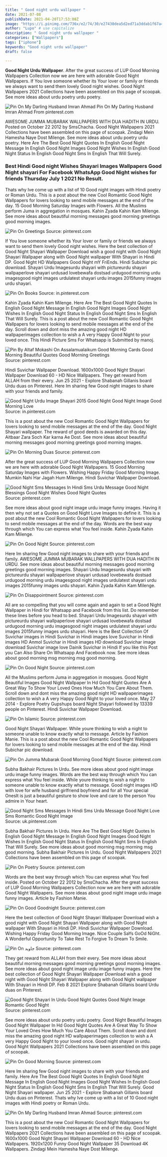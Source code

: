```yaml
---
title: " Good night urdu wallpaper "
date: 2021-07-08
publishDate: 2021-04-20T17:53:08Z
image: "https://i.pinimg.com/736x/e2/74/30/e27430dea5d2ed71a3ddab1f67a48384.jpg"
author: "Lupo" # use capitalize
description: " Good night urdu wallpaper "
categories: ["Wallpapers"]
tags: ["iphone"]
keywords: "Good night urdu wallpaper"
draft: false

---
```



**Good Night Urdu Wallpaper**. After the great success of LUP Good Morning Wallpapers Collection now we are here with adorable Good Night Wallpapers. If You love someone whether its Your lover or family or friends we always want to send them lovely Good night wishes. Good Night Wallpapers 2021 Collections have been assembled on this page of scoopak. See more ideas about urdu poetry urdu poetry.

![Pin On My Darling Husband Imran Ahmad](https://i.pinimg.com/736x/e2/74/30/e27430dea5d2ed71a3ddab1f67a48384.jpg "Pin On My Darling Husband Imran Ahmad")
Pin On My Darling Husband Imran Ahmad From pinterest.com


AWESOME JUMMA MUBARAK WALLPAPERS WITH DUA HADITH IN URDU. Posted on October 22 2012 by SmsChacha. Good Night Wallpapers 2021 Collections have been assembled on this page of scoopak. Zindagi Mein Hamesha Naye Dost Milenge. See more ideas about urdu poetry urdu poetry. Here Are The Best Good Night Quotes In English Good Night Message In English Good Night Images Good Night Wishes In English Good Night Status In English Good Night Sms In English That Will Surely.

### Best Hindi Good night Wishes Shayari Images Wallpapers Good Night shayari For Facebook WhatsApp Good Night wishes for friends Thursday July 1 2021 No Result.

Thats why Ive come up with a list of 10 Good night images with Hindi poetry or Roman Urdu. This is a post about the new Cool Romantic Good Night Wallpapers for lovers looking to send mobile messages at the end of the day. 15 Good Morning Saturday Images with Flowers. All the Muslims perform Juma in aggregation in mosques. Kahin Zyada Kahin Kam Milenge. See more ideas about beautiful morning messages good morning greetings good morning images.


![Pin On Greetings](https://i.pinimg.com/originals/96/84/64/968464501051b646594e41ed1618ddb1.jpg "Pin On Greetings")
Source: pinterest.com

If You love someone whether its Your lover or family or friends we always want to send them lovely Good night wishes. Here the best collection of Good Night Shayari Wallpaper Download wish a good night with Good Night Shayari Wallpaper along with Good Night wallpaper With Shayari in Hindi DP. Good Night HD Wallpapers Good Night mY FriEnds. Hindi Subichar pic download. Shayari Urdu Imagesurdu shayari with pictureurdu shayari wallpaperlove shayari urdusad lovebewafa dostsad urdugood morning urdu imagesgood night images urdulatest shayari urdu images 2015funny images urdu shayari.

![Pin On Books](https://i.pinimg.com/originals/a9/c1/f0/a9c1f043657b5a931223f76d106f491a.jpg "Pin On Books")
Source: in.pinterest.com

Kahin Zyada Kahin Kam Milenge. Here Are The Best Good Night Quotes In English Good Night Message In English Good Night Images Good Night Wishes In English Good Night Status In English Good Night Sms In English That Will Surely. This is a post about the new Cool Romantic Good Night Wallpapers for lovers looking to send mobile messages at the end of the day. Scroll down and dont miss the amazing good night HD wallpaperimages collection to wish a A very Happy Good Night to your loved once. This Hindi Picture Sms For Whatsapp is Submitted by manoj.

![Pin By Altaf Mokashi On Assalamualaikum Good Morning Cards Good Morning Beautiful Quotes Good Morning Greetings](https://i.pinimg.com/originals/57/44/c6/5744c60eb8267b1172fa4c2a90ee9202.jpg "Pin By Altaf Mokashi On Assalamualaikum Good Morning Cards Good Morning Beautiful Quotes Good Morning Greetings")
Source: pinterest.com

Hindi Suvichar Wallpaper Download. 1600x1000 Good Night Shayari Wallpaper Download 60 - HD Nice Wallpapers. They get reward from ALLAH from their every. Jun 25 2021 - Explore Shabanah Gillanis board Urdu duas on Pinterest. Here Im sharing few Good night images to share with your friends and family.

![Good Night Urdu Image Shayari 2015 Good Night Good Night Image Good Morning Love](https://i.pinimg.com/originals/f0/d0/78/f0d078499fad6292107b25938ebdcb3e.jpg "Good Night Urdu Image Shayari 2015 Good Night Good Night Image Good Morning Love")
Source: in.pinterest.com

This is a post about the new Cool Romantic Good Night Wallpapers for lovers looking to send mobile messages at the end of the day. Good Night Shayari wallpaper. The reward of good deeds is awarded on this day. Aitbaar Zara Soch Kar karna Ae Dost. See more ideas about beautiful morning messages good morning greetings good morning images.

![Pin On Morning Duas](https://i.pinimg.com/originals/45/2e/65/452e6588c50dc93ece83716113e7ad16.jpg "Pin On Morning Duas")
Source: pinterest.com

After the great success of LUP Good Morning Wallpapers Collection now we are here with adorable Good Night Wallpapers. 15 Good Morning Saturday Images with Flowers. Wishing Happy Friday Good Morning Image. Mumkin Nahi Har Jagah Hum Milenge. Hindi Suvichar Wallpaper Download.

![Good Night Sms Messages In Hindi Sms Urdu Message Good Night Blessings Good Night Wishes Good Night Quotes](https://i.pinimg.com/originals/a6/9f/02/a69f02477ed97f40319ab0c1534a768c.jpg "Good Night Sms Messages In Hindi Sms Urdu Message Good Night Blessings Good Night Wishes Good Night Quotes")
Source: pinterest.com

See more ideas about good night image urdu image funny images. Having it then why not set a Quotes on Good Night Love Images to define it. This is a post about the new Cool Romantic Good Night Wallpapers for lovers looking to send mobile messages at the end of the day. Words are the best way through which You can express what You feel inside. Kahin Zyada Kahin Kam Milenge.

![Pin On Good Night](https://i.pinimg.com/originals/35/7f/6b/357f6b9b0fdc3e0813a3d8c504c73123.jpg "Pin On Good Night")
Source: pinterest.com

Here Im sharing few Good night images to share with your friends and family. AWESOME JUMMA MUBARAK WALLPAPERS WITH DUA HADITH IN URDU. See more ideas about beautiful morning messages good morning greetings good morning images. Shayari Urdu Imagesurdu shayari with pictureurdu shayari wallpaperlove shayari urdusad lovebewafa dostsad urdugood morning urdu imagesgood night images urdulatest shayari urdu images 2015funny images urdu shayari. Kahin Zyada Kahin Kam Milenge.

![Pin On Disappointment](https://i.pinimg.com/474x/24/61/79/246179bcf398fab06edd2bcf6777172a.jpg "Pin On Disappointment")
Source: pinterest.com

All are so compelling that you will come again and again to set a Good Night Wallpaper in Hindi for Whatsapp and Facebook from this list. Do remember these lines before you head to bed. Shayari Urdu Imagesurdu shayari with pictureurdu shayari wallpaperlove shayari urdusad lovebewafa dostsad urdugood morning urdu imagesgood night images urdulatest shayari urdu images 2015funny images urdu shayari. Here is the Best Collection Of Suvichar images in Hindi Suvichar in Hindi images love Suvichar in Hindi images HD Anmol Suvichar in Hindi images HD download Suvichar image download Suvichar image love Dainik Suvichar in Hindi If you like this Post you Can Also Share On Whatsapp And Facebook now. See more ideas about good morning msg morning msg good morning.

![Pin On Good Night](https://i.pinimg.com/originals/5d/1e/ad/5d1eadbccb767941221cfd77d347ec33.jpg "Pin On Good Night")
Source: pinterest.com

All the Muslims perform Juma in aggregation in mosques. Good Night Beautiful Images Good Night Wallpaper In Hd Good Night Quotes Are A Great Way To Show Your Loved Ones How Much You Care About Them. Scroll down and dont miss the amazing good night HD wallpaperimages collection to wish a A very Happy Good Night to your loved once. May 27 2014 - Explore Poetry Gupshups board Night Shayari followed by 13339 people on Pinterest. Hindi Suvichar Wallpaper Download.

![Pin On Islamic](https://i.pinimg.com/originals/1f/84/6a/1f846a96bbe4353d8072bcfef64efeef.jpg "Pin On Islamic")
Source: pinterest.com

Good Night Shayari Wallpaper. While youre thinking to wish a night to someone unable to know exactly what to message. Article by Fashion Manie. This is a post about the new Cool Romantic Good Night Wallpapers for lovers looking to send mobile messages at the end of the day. Hindi Subichar pic download.

![Pin On Jumma Mubarak Good Morning Good Night](https://i.pinimg.com/736x/e8/c1/cd/e8c1cddd5e3199a06da73bb49eeb7935.jpg "Pin On Jumma Mubarak Good Morning Good Night")
Source: pinterest.com

Subha Bakhair Pictures In Urdu. See more ideas about good night image urdu image funny images. Words are the best way through which You can express what You feel inside. While youre thinking to wish a night to someone unable to know exactly what to message. Good night images HD with love for wife husband girlfriend boyfriend and for all Your special OnesIt is just a beautiful gesture to show love and care to the person You admire in Your heart.

![Good Night Sms Messages In Hindi Sms Urdu Message Good Night Love Sms Romantic Good Night Image](https://i.pinimg.com/originals/2a/c3/56/2ac356fa8840fda45922fde48ca6f52b.jpg "Good Night Sms Messages In Hindi Sms Urdu Message Good Night Love Sms Romantic Good Night Image")
Source: uk.pinterest.com

Subha Bakhair Pictures In Urdu. Here Are The Best Good Night Quotes In English Good Night Message In English Good Night Images Good Night Wishes In English Good Night Status In English Good Night Sms In English That Will Surely. See more ideas about good morning msg morning msg good morning. Subha Bakhair Pictures In Urdu. Good Night Wallpapers 2021 Collections have been assembled on this page of scoopak.

![Pin On Poetry](https://i.pinimg.com/originals/45/bf/0e/45bf0ef1f6de92cbf39edbc237a54d2e.jpg "Pin On Poetry")
Source: pinterest.com

Words are the best way through which You can express what You feel inside. Posted on October 22 2012 by SmsChacha. After the great success of LUP Good Morning Wallpapers Collection now we are here with adorable Good Night Wallpapers. See more ideas about good night image urdu image funny images. Article by Fashion Manie.

![Pin On Good Goodnight](https://i.pinimg.com/736x/18/a8/41/18a841e1ff6ab95e1cf3c4c62548731e.jpg "Pin On Good Goodnight")
Source: pinterest.com

Here the best collection of Good Night Shayari Wallpaper Download wish a good night with Good Night Shayari Wallpaper along with Good Night wallpaper With Shayari in Hindi DP. Hindi Suvichar Wallpaper Download. Wishing Happy Friday Good Morning Image. Nice Couple SaYs GoOd NiGht. A Wonderful Opportunity To Take Rest To Forgive To Dream To Smile.

![Pin On جاويد](https://i.pinimg.com/originals/76/5e/9f/765e9f2b0dd49e2e6d2cf12221f3098b.jpg "Pin On جاويد")
Source: pinterest.com

They get reward from ALLAH from their every. See more ideas about beautiful morning messages good morning greetings good morning images. See more ideas about good night image urdu image funny images. Here the best collection of Good Night Shayari Wallpaper Download wish a good night with Good Night Shayari Wallpaper along with Good Night wallpaper With Shayari in Hindi DP. Feb 8 2021 Explore Shabanah Gillanis board Urdu duas on Pinterest.

![Good Night Shayari In Urdu Good Night Quotes Good Night Image Romantic Good Night](https://i.pinimg.com/originals/e7/92/b1/e792b1321e55d6cc3b8c0f5d03482bb1.jpg "Good Night Shayari In Urdu Good Night Quotes Good Night Image Romantic Good Night")
Source: pinterest.com

See more ideas about urdu poetry urdu poetry. Good Night Beautiful Images Good Night Wallpaper In Hd Good Night Quotes Are A Great Way To Show Your Loved Ones How Much You Care About Them. Scroll down and dont miss the amazing good night HD wallpaperimages collection to wish a A very Happy Good Night to your loved once. Good night shayari in urdu. Good Night Wallpapers 2021 Collections have been assembled on this page of scoopak.

![Pin On Good Morning](https://i.pinimg.com/736x/37/01/ad/3701add56cc81336feb133fa27523d9a.jpg "Pin On Good Morning")
Source: pinterest.com

Here Im sharing few Good night images to share with your friends and family. Here Are The Best Good Night Quotes In English Good Night Message In English Good Night Images Good Night Wishes In English Good Night Status In English Good Night Sms In English That Will Surely. Good Night Shayari wallpaper. Jun 25 2021 - Explore Shabanah Gillanis board Urdu duas on Pinterest. Thats why Ive come up with a list of 10 Good night images with Hindi poetry or Roman Urdu.

![Pin On My Darling Husband Imran Ahmad](https://i.pinimg.com/736x/e2/74/30/e27430dea5d2ed71a3ddab1f67a48384.jpg "Pin On My Darling Husband Imran Ahmad")
Source: pinterest.com

This is a post about the new Cool Romantic Good Night Wallpapers for lovers looking to send mobile messages at the end of the day. Good Night Wallpapers 2021 Collections have been assembled on this page of scoopak. 1600x1000 Good Night Shayari Wallpaper Download 60 - HD Nice Wallpapers. 1920x1200 Funny Good Night Wallpaper 35 Download 4K Wallpapers. Zindagi Mein Hamesha Naye Dost Milenge.

